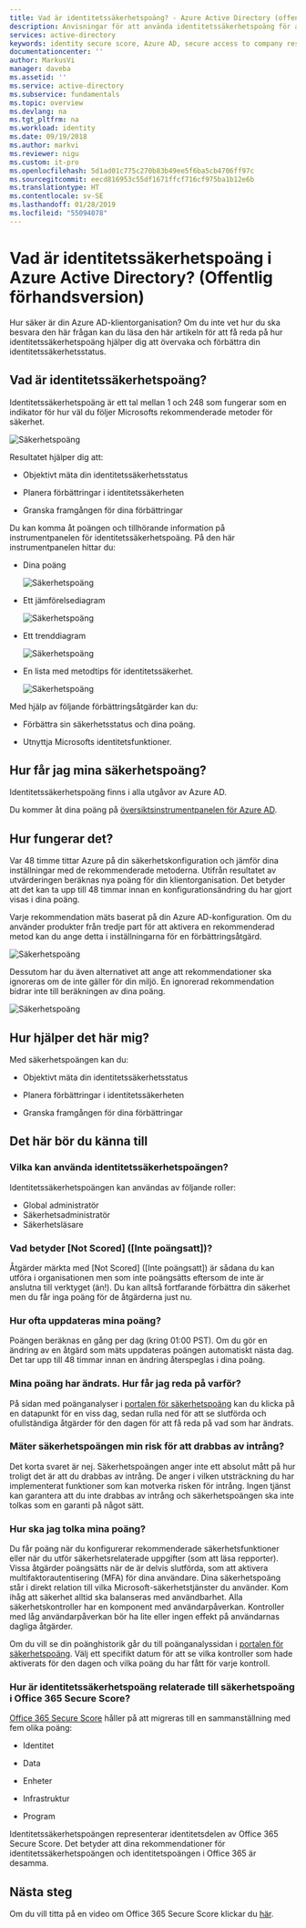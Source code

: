 ```yaml
---
title: Vad är identitetssäkerhetspoäng? - Azure Active Directory (offentlig förhandsversion) | Microsoft Docs
description: Anvisningar för att använda identitetssäkerhetspoäng för att förbättra säkerhetspositionen för din Azure AD-klientorganisation.
services: active-directory
keywords: identity secure score, Azure AD, secure access to company resources
documentationcenter: ''
author: MarkusVi
manager: daveba
ms.assetid: ''
ms.service: active-directory
ms.subservice: fundamentals
ms.topic: overview
ms.devlang: na
ms.tgt_pltfrm: na
ms.workload: identity
ms.date: 09/19/2018
ms.author: markvi
ms.reviewer: nigu
ms.custom: it-pro
ms.openlocfilehash: 5d1ad01c775c270b83b49ee5f6ba5cb4706ff97c
ms.sourcegitcommit: eecd816953c55df1671ffcf716cf975ba1b12e6b
ms.translationtype: HT
ms.contentlocale: sv-SE
ms.lasthandoff: 01/28/2019
ms.locfileid: "55094078"
---
```

# <a name="what-is-the-identity-secure-score-in-azure-active-directory-public-preview"></a>Vad är identitetssäkerhetspoäng i Azure Active Directory? (Offentlig förhandsversion)

Hur säker är din Azure AD-klientorganisation? Om du inte vet hur du ska besvara den här frågan kan du läsa den här artikeln för att få reda på hur identitetssäkerhetspoäng hjälper dig att övervaka och förbättra din identitetssäkerhetsstatus. 

## <a name="what-is-an-identity-secure-score"></a>Vad är identitetssäkerhetspoäng?

Identitetssäkerhetspoäng är ett tal mellan 1 och 248 som fungerar som en indikator för hur väl du följer Microsofts rekommenderade metoder för säkerhet.


![Säkerhetspoäng](./media/identity-secure-score/01.png)



Resultatet hjälper dig att:

- Objektivt mäta din identitetssäkerhetsstatus

- Planera förbättringar i identitetssäkerheten

- Granska framgången för dina förbättringar 


Du kan komma åt poängen och tillhörande information på instrumentpanelen för identitetssäkerhetspoäng. På den här instrumentpanelen hittar du:

- Dina poäng

    ![Säkerhetspoäng](./media/identity-secure-score/02.png)

- Ett jämförelsediagram

    ![Säkerhetspoäng](./media/identity-secure-score/03.png)

- Ett trenddiagram

    ![Säkerhetspoäng](./media/identity-secure-score/04.png)

- En lista med metodtips för identitetssäkerhet. 

    ![Säkerhetspoäng](./media/identity-secure-score/05.png)


Med hjälp av följande förbättringsåtgärder kan du:

- Förbättra sin säkerhetsstatus och dina poäng.
 
- Utnyttja Microsofts identitetsfunktioner. 



## <a name="how-do-i-get-my-secure-score"></a>Hur får jag mina säkerhetspoäng?

Identitetssäkerhetspoäng finns i alla utgåvor av Azure AD.

Du kommer åt dina poäng på [översiktsinstrumentpanelen för Azure AD](https://portal.azure.com/#blade/Microsoft_AAD_IAM/ActiveDirectoryMenuBlade/IdentitySecureScore).



## <a name="how-does-it-work"></a>Hur fungerar det?

Var 48 timme tittar Azure på din säkerhetskonfiguration och jämför dina inställningar med de rekommenderade metoderna. Utifrån resultatet av utvärderingen beräknas nya poäng för din klientorganisation. Det betyder att det kan ta upp till 48 timmar innan en konfigurationsändring du har gjort visas i dina poäng. 

Varje rekommendation mäts baserat på din Azure AD-konfiguration. Om du använder produkter från tredje part för att aktivera en rekommenderad metod kan du ange detta i inställningarna för en förbättringsåtgärd.

![Säkerhetspoäng](./media/identity-secure-score/07.png)


Dessutom har du även alternativet att ange att rekommendationer ska ignoreras om de inte gäller för din miljö. En ignorerad rekommendation bidrar inte till beräkningen av dina poäng. 
 
![Säkerhetspoäng](./media/identity-secure-score/06.png)



## <a name="how-does-it-help-me"></a>Hur hjälper det här mig?

Med säkerhetspoängen kan du:

- Objektivt mäta din identitetssäkerhetsstatus

- Planera förbättringar i identitetssäkerheten

- Granska framgången för dina förbättringar



## <a name="what-you-should-know"></a>Det här bör du känna till

### <a name="who-can-use-the-identity-secure-score"></a>Vilka kan använda identitetssäkerhetspoängen?

Identitetssäkerhetspoängen kan användas av följande roller:

- Global administratör
- Säkerhetsadministratör 
- Säkerhetsläsare 

### <a name="what-does-not-scored-mean"></a>Vad betyder [Not Scored] ([Inte poängsatt])?

Åtgärder märkta med [Not Scored] ([Inte poängsatt]) är sådana du kan utföra i organisationen men som inte poängsätts eftersom de inte är anslutna till verktyget (än!). Du kan alltså fortfarande förbättra din säkerhet men du får inga poäng för de åtgärderna just nu.

### <a name="how-often-is-my-score-updated"></a>Hur ofta uppdateras mina poäng?

Poängen beräknas en gång per dag (kring 01:00 PST). Om du gör en ändring av en åtgärd som mäts uppdateras poängen automatiskt nästa dag. Det tar upp till 48 timmar innan en ändring återspeglas i dina poäng.


### <a name="my-score-changed-how-do-i-figure-out-why"></a>Mina poäng har ändrats. Hur får jag reda på varför?

På sidan med poänganalyser i [portalen för säkerhetspoäng](https://securescore.microsoft.com/#!/score) kan du klicka på en datapunkt för en viss dag, sedan rulla ned för att se slutförda och ofullständiga åtgärder för den dagen för att få reda på vad som har ändrats.

### <a name="does-the-secure-score-measure-my-risk-of-getting-breached"></a>Mäter säkerhetspoängen min risk för att drabbas av intrång?

Det korta svaret är nej. Säkerhetspoängen anger inte ett absolut mått på hur troligt det är att du drabbas av intrång. De anger i vilken utsträckning du har implementerat funktioner som kan motverka risken för intrång. Ingen tjänst kan garantera att du inte drabbas av intrång och säkerhetspoängen ska inte tolkas som en garanti på något sätt.

### <a name="how-should-i-interpret-my-score"></a>Hur ska jag tolka mina poäng?

Du får poäng när du konfigurerar rekommenderade säkerhetsfunktioner eller när du utför säkerhetsrelaterade uppgifter (som att läsa repporter). Vissa åtgärder poängsätts när de är delvis slutförda, som att aktivera multifaktorautentisering (MFA) för dina användare. Dina säkerhetspoäng står i direkt relation till vilka Microsoft-säkerhetstjänster du använder. Kom ihåg att säkerhet alltid ska balanseras med användbarhet. Alla säkerhetskontroller har en komponent med användarpåverkan. Kontroller med låg användarpåverkan bör ha lite eller ingen effekt på användarnas dagliga åtgärder.

Om du vill se din poänghistorik går du till poänganalyssidan i [portalen för säkerhetspoäng](https://securescore.microsoft.com/#!/score). Välj ett specifikt datum för att se vilka kontroller som hade aktiverats för den dagen och vilka poäng du har fått för varje kontroll.


### <a name="how-does-the-identity-secure-score-relate-to-the-office-365-secure-score"></a>Hur är identitetssäkerhetspoäng relaterade till säkerhetspoäng i Office 365 Secure Score? 

[Office 365 Secure Score](https://docs.microsoft.com/office365/securitycompliance/office-365-secure-score) håller på att migreras till en sammanställning med fem olika poäng:

- Identitet

- Data

- Enheter

- Infrastruktur

- Program

Identitetssäkerhetspoängen representerar identitetsdelen av Office 365 Secure Score. Det betyder att dina rekommendationer för identitetssäkerhetspoängen och identitetspoängen i Office 365 är desamma. 


## <a name="next-steps"></a>Nästa steg

Om du vill titta på en video om Office 365 Secure Score klickar du [här](https://www.youtube.com/watch?v=jzfpDJ9Kg-A).
 
